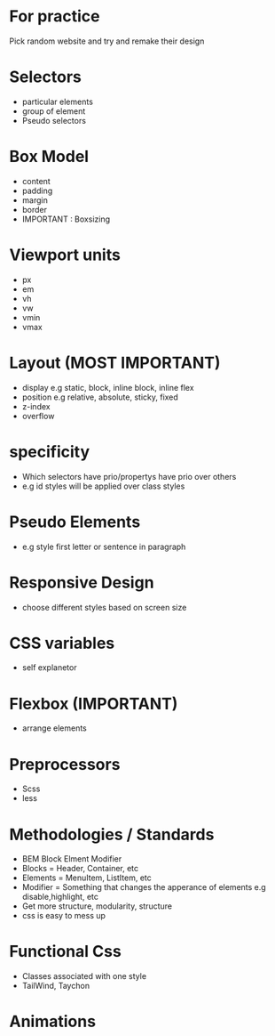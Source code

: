 # For practice

Pick random website and try and remake their design

# Selectors

- particular elements
- group of element
- Pseudo selectors

# Box Model

- content
- padding
- margin
- border
- IMPORTANT : Boxsizing

# Viewport units

- px
- em
- vh
- vw
- vmin
- vmax

# Layout (MOST IMPORTANT)

- display e.g static, block, inline block, inline flex
- position e.g relative, absolute, sticky, fixed
- z-index
- overflow

# specificity

- Which selectors have prio/propertys have prio over others
- e.g id styles will be applied over class styles

# Pseudo Elements

- e.g style first letter or sentence in paragraph

# Responsive Design

- choose different styles based on screen size

# CSS variables

- self explanetor

# Flexbox (IMPORTANT)

- arrange elements

# Preprocessors

- Scss
- less

# Methodologies / Standards

- BEM Block Elment Modifier
- Blocks = Header, Container, etc
- Elements = MenuItem, ListItem, etc
- Modifier = Something that changes the apperance of elements e.g disable,highlight, etc
- Get more structure, modularity, structure
- css is easy to mess up

# Functional Css

- Classes associated with one style
- TailWind, Taychon

# Animations
